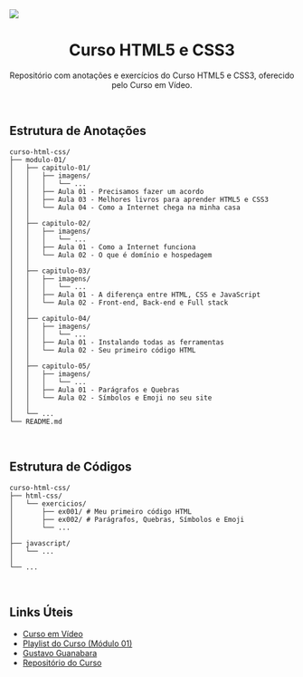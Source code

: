 <img src="https://raw.githubusercontent.com/gustavoguanabara/html-css/refs/heads/master/ajude-a-divulgar/arte001-gustavoguanabara/gustavoguanabara-horizontal.png">

<h1 style="text-align: center;">Curso HTML5 e CSS3</h1>
<p style="text-align: center;">Repositório com anotações e exercícios do Curso HTML5 e CSS3, oferecido pelo Curso em Vídeo.</p>
<br>

## Estrutura de Anotações

```plaintext
curso-html-css/
├── modulo-01/
│   ├── capitulo-01/
│   │   ├── imagens/
│   │   │   └── ...
│   │   ├── Aula 01 - Precisamos fazer um acordo
│   │   ├── Aula 03 - Melhores livros para aprender HTML5 e CSS3
│   │   └── Aula 04 - Como a Internet chega na minha casa
│   │   
│   ├── capitulo-02/
│   │   ├── imagens/
│   │   │   └── ...
│   │   ├── Aula 01 - Como a Internet funciona
│   │   └── Aula 02 - O que é domínio e hospedagem
│   │   
│   ├── capitulo-03/
│   │   ├── imagens/
│   │   │   └── ...
│   │   ├── Aula 01 - A diferença entre HTML, CSS e JavaScript
│   │   └── Aula 02 - Front-end, Back-end e Full stack
│   │  
│   ├── capitulo-04/
│   │   ├── imagens/
│   │   │   └── ...
│   │   ├── Aula 01 - Instalando todas as ferramentas
│   │   └── Aula 02 - Seu primeiro código HTML
│   │  
│   ├── capitulo-05/
│   │   ├── imagens/
│   │   │   └── ...
│   │   ├── Aula 01 - Parágrafos e Quebras
│   │   └── Aula 02 - Símbolos e Emoji no seu site
│   │  
│   └── ...
└── README.md
```

<br>

## Estrutura de Códigos

```plaintext
curso-html-css/
├── html-css/
│   └── exercicios/
│       ├── ex001/ # Meu primeiro código HTML
│       ├── ex002/ # Parágrafos, Quebras, Símbolos e Emoji
│       └── ...
│   
├── javascript/
│   └── ...
│   
└── ...
```

<br>

## Links Úteis

* [Curso em Vídeo](https://www.cursoemvideo.com/)
* [Playlist do Curso (Módulo 01)](https://www.youtube.com/playlist?list=PLHz_AreHm4dkZ9-atkcmcBaMZdmLHft8n)
* [Gustavo Guanabara](https://github.com/gustavoguanabara)
* [Repositório do Curso](https://github.com/gustavoguanabara/html-css)
